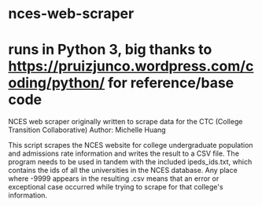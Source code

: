 # nces-web-scraper
# runs in Python 3, big thanks to https://pruizjunco.wordpress.com/coding/python/ for reference/base code 
NCES web scraper originally written to scrape data for the CTC (College Transition Collaborative)
Author: Michelle Huang 

This script scrapes the NCES website for college undergraduate population and admissions rate information and writes the result to a CSV file.
The program needs to be used in tandem with the included ipeds_ids.txt, which contains the ids of all the universities in the NCES database.
Any place where -9999 appears in the resulting .csv means that an error or exceptional case occurred while trying to scrape for that college's information.

